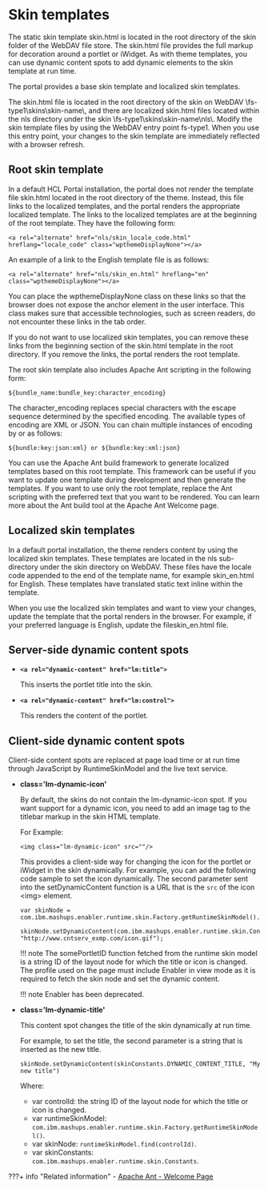 # Skin templates

The static skin template skin.html is located in the root directory of the skin folder of the WebDAV file store. The skin.html file provides the full markup for decoration around a portlet or iWidget. As with theme templates, you can use dynamic content spots to add dynamic elements to the skin template at run time.

The portal provides a base skin template and localized skin templates.

The skin.html file is located in the root directory of the skin on WebDAV \\fs-type1\\skins\\skin-name\\, and there are localized skin.html files located within the nls directory under the skin \\fs-type1\\skins\\skin-name\\nls\\. Modify the skin template files by using the WebDAV entry point fs-type1. When you use this entry point, your changes to the skin template are immediately reflected with a browser refresh.

## Root skin template

In a default HCL Portal installation, the portal does not render the template file skin.html located in the root directory of the theme. Instead, this file links to the localized templates, and the portal renders the appropriate localized template. The links to the localized templates are at the beginning of the root template. They have the following form:

```
<a rel="alternate" href="nls/skin_locale_code.html" hreflang="locale_code" class="wpthemeDisplayNone"></a>
```

An example of a link to the English template file is as follows:

```
<a rel="alternate" href="nls/skin_en.html" hreflang="en" class="wpthemeDisplayNone"></a>
```

You can place the wpthemeDisplayNone class on these links so that the browser does not expose the anchor element in the user interface. This class makes sure that accessible technologies, such as screen readers, do not encounter these links in the tab order.

If you do not want to use localized skin templates, you can remove these links from the beginning section of the skin.html template in the root directory. If you remove the links, the portal renders the root template.

The root skin template also includes Apache Ant scripting in the following form:

```
${bundle_name:bundle_key:character_encoding}
```

The character\_encoding replaces special characters with the escape sequence determined by the specified encoding. The available types of encoding are XML or JSON. You can chain multiple instances of encoding by or as follows:

```
${bundle:key:json:xml} or ${bundle:key:xml:json}
```

You can use the Apache Ant build framework to generate localized templates based on this root template. This framework can be useful if you want to update one template during development and then generate the templates. If you want to use only the root template, replace the Ant scripting with the preferred text that you want to be rendered. You can learn more about the Ant build tool at the Apache Ant Welcome page.

## Localized skin templates

In a default portal installation, the theme renders content by using the localized skin templates. These templates are located in the nls sub-directory under the skin directory on WebDAV. These files have the locale code appended to the end of the template name, for example skin\_en.html for English. These templates have translated static text inline within the template.

When you use the localized skin templates and want to view your changes, update the template that the portal renders in the browser. For example, if your preferred language is English, update the fileskin\_en.html file.

## Server-side dynamic content spots

-   **`<a rel="dynamic-content" href="lm:title">`**

    This inserts the portlet title into the skin.

-   **`<a rel="dynamic-content" href="lm:control">`**

    This renders the content of the portlet.


## Client-side dynamic content spots

Client-side content spots are replaced at page load time or at run time through JavaScript by RuntimeSkinModel and the live text service.

-   **class='lm-dynamic-icon'**

    By default, the skins do not contain the lm-dynamic-icon spot. If you want support for a dynamic icon, you need to add an image tag to the titlebar markup in the skin HTML template.

    For Example:

    ```
    <img class="lm-dynamic-icon" src=""/>
    ```

    This provides a client-side way for changing the icon for the portlet or iWidget in the skin dynamically. For example, you can add the following code sample to set the icon dynamically. The second parameter sent into the setDynamicContent function is a URL that is the `src` of the icon <img\> element.

    ```
    var skinNode = com.ibm.mashups.enabler.runtime.skin.Factory.getRuntimeSkinModel().find("somePortletID");
    	skinNode.setDynamicContent(com.ibm.mashups.enabler.runtime.skin.Constants.DYNAMIC_CONTENT_ICON, "http://www.cntserv_exmp.com/icon.gif");
    ```

    !!! note
        The somePortletID function fetched from the runtime skin model is a string ID of the layout node for which the title or icon is changed. The profile used on the page must include Enabler in view mode as it is required to fetch the skin node and set the dynamic content.

    !!! note
        Enabler has been deprecated.

-   **class='lm-dynamic-title'**

    This content spot changes the title of the skin dynamically at run time.

    For example, to set the title, the second parameter is a string that is inserted as the new title.

    ```
    skinNode.setDynamicContent(skinConstants.DYNAMIC_CONTENT_TITLE, "My new title")
    ```

    Where:

    -   var controlId: the string ID of the layout node for which the title or icon is changed.
    -   var runtimeSkinModel: `com.ibm.mashups.enabler.runtime.skin.Factory.getRuntimeSkinModel()`.
    -   var skinNode: `runtimeSkinModel.find(controlId)`.
    -   var skinConstants: `com.ibm.mashups.enabler.runtime.skin.Constants`.


???+ info "Related information"
    - [Apache Ant - Welcome Page](http://ant.apache.org)

